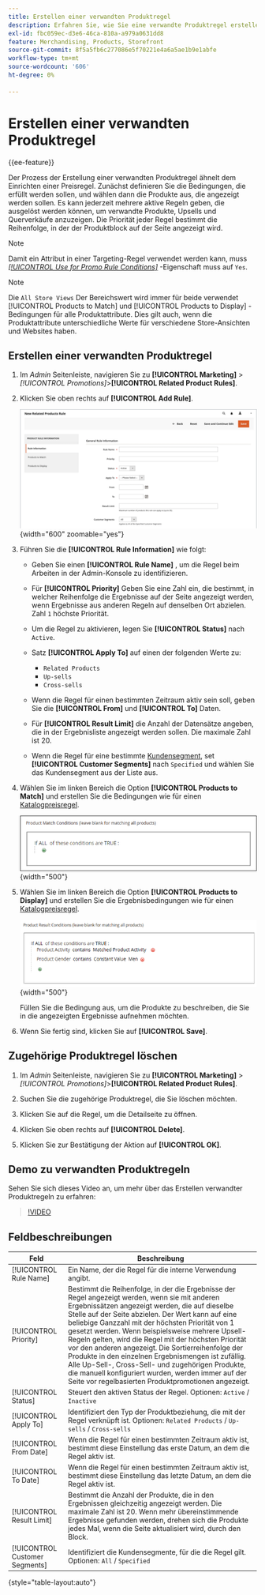 ```yaml
---
title: Erstellen einer verwandten Produktregel
description: Erfahren Sie, wie Sie eine verwandte Produktregel erstellen, die ausgelöst werden kann, um verwandte Produkte, Upsells und Querverkäufe anzuzeigen.
exl-id: fbc059ec-d3e6-46ca-810a-a979a0631dd8
feature: Merchandising, Products, Storefront
source-git-commit: 8f5a5fb6c277086e5f70221e4a6a5ae1b9e1abfe
workflow-type: tm+mt
source-wordcount: '606'
ht-degree: 0%

---
```


# Erstellen einer verwandten Produktregel

{{ee-feature}}

Der Prozess der Erstellung einer verwandten Produktregel ähnelt dem Einrichten einer Preisregel. Zunächst definieren Sie die Bedingungen, die erfüllt werden sollen, und wählen dann die Produkte aus, die angezeigt werden sollen. Es kann jederzeit mehrere aktive Regeln geben, die ausgelöst werden können, um verwandte Produkte, Upsells und Querverkäufe anzuzeigen. Die Priorität jeder Regel bestimmt die Reihenfolge, in der der Produktblock auf der Seite angezeigt wird.

>[!NOTE]
>
>Damit ein Attribut in einer Targeting-Regel verwendet werden kann, muss [_[!UICONTROL Use for Promo Rule Conditions]_](../catalog/product-attributes.md) -Eigenschaft muss auf `Yes`.

>[!NOTE]
>
>Die `All Store Views` Der Bereichswert wird immer für beide verwendet [!UICONTROL Products to Match] und [!UICONTROL Products to Display] -Bedingungen für alle Produktattribute. Dies gilt auch, wenn die Produktattribute unterschiedliche Werte für verschiedene Store-Ansichten und Websites haben.

## Erstellen einer verwandten Produktregel

1. Im _Admin_ Seitenleiste, navigieren Sie zu **[!UICONTROL Marketing]** > _[!UICONTROL Promotions]_>**[!UICONTROL Related Product Rules]**.

1. Klicken Sie oben rechts auf **[!UICONTROL Add Rule]**.

   ![Regel für verwandte Produkte - Informationen](./assets/catalog-related-products-rule-information.png){width="600" zoomable="yes"}

1. Führen Sie die **[!UICONTROL Rule Information]** wie folgt:

   - Geben Sie einen **[!UICONTROL Rule Name]** , um die Regel beim Arbeiten in der Admin-Konsole zu identifizieren.

   - Für **[!UICONTROL Priority]** Geben Sie eine Zahl ein, die bestimmt, in welcher Reihenfolge die Ergebnisse auf der Seite angezeigt werden, wenn Ergebnisse aus anderen Regeln auf denselben Ort abzielen. Zahl `1` höchste Priorität.

   - Um die Regel zu aktivieren, legen Sie **[!UICONTROL Status]** nach `Active`.

   - Satz **[!UICONTROL Apply To]** auf einen der folgenden Werte zu:

      - `Related Products`
      - `Up-sells`
      - `Cross-sells`

   - Wenn die Regel für einen bestimmten Zeitraum aktiv sein soll, geben Sie die **[!UICONTROL From]** und **[!UICONTROL To]** Daten.

   - Für **[!UICONTROL Result Limit]** die Anzahl der Datensätze angeben, die in der Ergebnisliste angezeigt werden sollen. Die maximale Zahl ist 20.

   - Wenn die Regel für eine bestimmte [Kundensegment](../customers/customer-segments.md), set **[!UICONTROL Customer Segments]** nach `Specified` und wählen Sie das Kundensegment aus der Liste aus.

1. Wählen Sie im linken Bereich die Option **[!UICONTROL Products to Match]** und erstellen Sie die Bedingungen wie für einen [Katalogpreisregel](price-rules-catalog.md).

   ![Regel für verwandte Produkte - Produkte passend](./assets/catalog-related-products-match.png){width="500"}

1. Wählen Sie im linken Bereich die Option **[!UICONTROL Products to Display]** und erstellen Sie die Ergebnisbedingungen wie für einen [Katalogpreisregel](price-rules-catalog.md).

   ![Regel für verwandte Produkte - anzuzeigende Produkte](./assets/catalog-related-products-to-display.png){width="500"}

   Füllen Sie die Bedingung aus, um die Produkte zu beschreiben, die Sie in die angezeigten Ergebnisse aufnehmen möchten.

1. Wenn Sie fertig sind, klicken Sie auf **[!UICONTROL Save]**.

## Zugehörige Produktregel löschen

1. Im _Admin_ Seitenleiste, navigieren Sie zu **[!UICONTROL Marketing]** > _[!UICONTROL Promotions]_>**[!UICONTROL Related Product Rules]**.

1. Suchen Sie die zugehörige Produktregel, die Sie löschen möchten.

1. Klicken Sie auf die Regel, um die Detailseite zu öffnen.

1. Klicken Sie oben rechts auf **[!UICONTROL Delete]**.

1. Klicken Sie zur Bestätigung der Aktion auf **[!UICONTROL OK]**.

## Demo zu verwandten Produktregeln

Sehen Sie sich dieses Video an, um mehr über das Erstellen verwandter Produktregeln zu erfahren:

>[!VIDEO](https://video.tv.adobe.com/v/343837?quality=12&learn=on)

## Feldbeschreibungen

| Feld | Beschreibung |
|--- |--- |
| [!UICONTROL Rule Name] | Ein Name, der die Regel für die interne Verwendung angibt. |
| [!UICONTROL Priority] | Bestimmt die Reihenfolge, in der die Ergebnisse der Regel angezeigt werden, wenn sie mit anderen Ergebnissätzen angezeigt werden, die auf dieselbe Stelle auf der Seite abzielen. Der Wert kann auf eine beliebige Ganzzahl mit der höchsten Priorität von 1 gesetzt werden. Wenn beispielsweise mehrere Upsell-Regeln gelten, wird die Regel mit der höchsten Priorität vor den anderen angezeigt. Die Sortierreihenfolge der Produkte in den einzelnen Ergebnismengen ist zufällig. Alle Up-Sell-, Cross-Sell- und zugehörigen Produkte, die manuell konfiguriert wurden, werden immer auf der Seite vor regelbasierten Produktpromotionen angezeigt. |
| [!UICONTROL Status] | Steuert den aktiven Status der Regel. Optionen: `Active` / `Inactive` |
| [!UICONTROL Apply To] | Identifiziert den Typ der Produktbeziehung, die mit der Regel verknüpft ist. Optionen: `Related Products` / `Up-sells` / `Cross-sells` |
| [!UICONTROL From Date] | Wenn die Regel für einen bestimmten Zeitraum aktiv ist, bestimmt diese Einstellung das erste Datum, an dem die Regel aktiv ist. |
| [!UICONTROL To Date] | Wenn die Regel für einen bestimmten Zeitraum aktiv ist, bestimmt diese Einstellung das letzte Datum, an dem die Regel aktiv ist. |
| [!UICONTROL Result Limit] | Bestimmt die Anzahl der Produkte, die in den Ergebnissen gleichzeitig angezeigt werden. Die maximale Zahl ist 20. Wenn mehr übereinstimmende Ergebnisse gefunden werden, drehen sich die Produkte jedes Mal, wenn die Seite aktualisiert wird, durch den Block. |
| [!UICONTROL Customer Segments] | Identifiziert die Kundensegmente, für die die Regel gilt. Optionen: `All` / `Specified` |

{style="table-layout:auto"}
